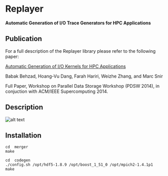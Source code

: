 Replayer
========
**Automatic Generation of I/O Trace Generators for HPC Applications**



Publication
-----------

For a full description of the Replayer library please refer to the following
paper:

[Automatic Generation of I/O Kernels for HPC
Applications](http://web.engr.illinois.edu/~bbehza2/files/Babak_Behzad_PDSW2014_paper.pdf)

Babak Behzad, Hoang-Vu Dang, Farah Hariri, Weizhe Zhang, and Marc Snir

Full Paper, Workshop on Parallel Data Storage Workshop
(PDSW 2014), in conjuction with ACM/IEEE Supercomputing 2014.


Description
-----------

![alt
text](http://web.engr.illinois.edu/~bbehza2/files/Replayer-Flow.png "Flow of the Replayer Framework")


Installation
------------
	cd  merger
    make

	cd  codegen
    ./config.sh /opt/hdf5-1.8.9 /opt/boost_1_51_0 /opt/mpich2-1.4.1p1
    make
